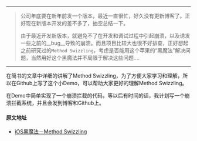 ***

> 公司年底要在新年前发一个版本，最近一直很忙，好久没有更新博客了。正好现在新版本开发的差不多了，抽空总结一下。
>
> 由于最近开发新版本，就避免不了在开发和调试过程中引起崩溃，以及诱发一些之前的__bug__导致的崩溃。而且项目比较大也很不好排查，正好想起之前研究过的`Method Swizzling`，考虑是否能用这个苹果的“黑魔法”解决问题，当然用好这个黑魔法并不局限于解决这些问题....

---



在简书的文章中详细的讲解了Method Swizzling，为了方便大家学习和理解，所以在Github上写了这个小Demo，可以帮助大家更好的理解Method Swizzling。

在Demo中简单实现了一个崩溃拦截的代码，等以后有时间的话，我计划写一个崩溃拦截系统，并且会发到博客和Github上。

#### 原文地址

* [iOS黑魔法－Method Swizzling](http://www.jianshu.com/p/ff19c04b34d0)

